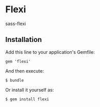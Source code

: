 # Flexi

sass-flexi

## Installation

Add this line to your application's Gemfile:

    gem 'flexi'

And then execute:

    $ bundle

Or install it yourself as:

    $ gem install flexi


